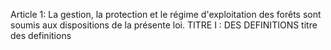 Article 1: La gestion, la protection et le régime
d'exploitation des forêts sont soumis aux dispositions de la présente
loi.
TITRE I : DES DEFINITIONS titre des definitions